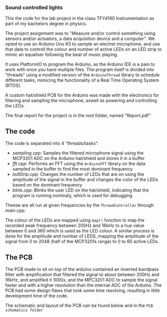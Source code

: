 ### Sound controlled lights

This the code for the lab project in the class TFY4190 Instrumentation as part of my bachelors degree in physics. 

The project assignment was to "Measure and/or control something using sensors and/or actuators, a data acquisition device and a computer". We opted to use an Arduino Uno R3 to sample an electret microphone, and use that data to controll the colour and number of active LEDs on an LED strip to mimic an equaliser following the beat of music playing. 

It uses PlatformIO to program the Arduino, as the Arduino IDE is a pain to work with once you have multiple files. The program itself is divided into "threads" using a modified version of the `ArduinoThread` library to schedule different tasks, mimicing the functionality of a Real Time Operating System (RTOS). 

A custom hat/shield PCB for the Arduino was made with the electronics for filtering and sampling the microphone, aswell as powering and controlling the LEDs. 

The final report for the project is in the root folder, named "Report.pdf"

## The code

The code is separated into 4 "threads/tasks":
* *sampling.cpp*: Samples the filtered microphone signal using the MCP3201 ADC on the Arduino hat/shield and stores it in a buffer
* *fft.cpp*: Performs an FFT using the `ArduinoFFT` library on the data sampled in the buffer to find the most dominant frequency
* *ledStrip.cpp*: Changes the number of LEDs that are on using the amplitude of the signal in the buffer and changes the color of the LEDs based on the dominant frequency
* *blink.cpp*: Blinks the user LED on the hat/shield, indicating that the program is running nominaly, which is used for debugging

Theese are all run at given frequencies by the `ThreadController` through *main.cpp*. 

The colour of the LEDs are mapped using `map()` function to map the recorded peak frequency between 200Hz and 16kHz to a hue value between 0 and 360 which is used as the LED colour. A similar process is done for the amplitude and number of LEDS, mapping the amplitude of the signal from 0 to 2048 (half of the MCP3201s range) to 0 to 60 active LEDs. 

## The PCB

The PCB made to sit on top of the arduino contained an inverted bandpass filter with amplification that filtered the signal to about between 200Hz and 16kHz, and amplified it 1000x, and the MPC3201 ADC to sample the signal faster and with a higher resolution than the internal ADC of the Arduino. The PCB had some design flaws that took some time resolving, resulting in little development time of the code. 

The schematic and layout of the PCB can be found below and in the `PCB schematics folder`


